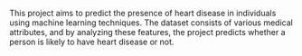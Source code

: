 This project aims to predict the presence of heart disease in individuals using machine learning techniques.
The dataset consists of various medical attributes, and by analyzing these features, the project predicts whether a person 
is likely to have heart disease or not.

